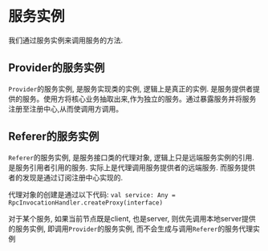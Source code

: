 # 服务实例

我们通过服务实例来调用服务的方法.

## Provider的服务实例
`Provider`的服务实例, 是服务实现类的实例, 逻辑上是真正的实例.
是服务提供者提供的服务。使用方将核心业务抽取出来,作为独立的服务。通过暴露服务并将服务注册至注册中心,从而使调用方调用。

## Referer的服务实例
`Referer`的服务实例, 是服务接口类的代理对象, 逻辑上只是远端服务实例的引用.
是服务引用者引用的服务. 实际上是代理调用服务提供者的远端服务. 而服务提供者的发现是通过订阅注册中心实现的.

代理对象的创建是通过以下代码:
`val service: Any = RpcInvocationHandler.createProxy(interface)`

对于某个服务, 如果当前节点既是client, 也是server, 则优先调用本地server提供的服务实例, 即调用`Provider`的服务实例, 而不会生成与调用`Referer`的服务代理实例


